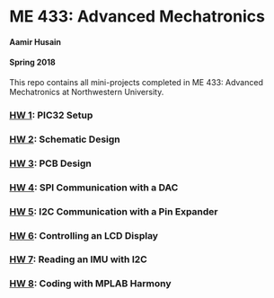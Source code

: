 # ME 433: Advanced Mechatronics
#### Aamir Husain
#### Spring 2018

This repo contains all mini-projects completed in ME 433: Advanced Mechatronics at Northwestern University.

### [HW 1](hw1): PIC32 Setup
### [HW 2](hw2): Schematic Design
### [HW 3](hw3): PCB Design
### [HW 4](hw4): SPI Communication with a DAC
### [HW 5](hw5): I2C Communication with a Pin Expander
### [HW 6](hw6): Controlling an LCD Display
### [HW 7](hw7): Reading an IMU with I2C
### [HW 8](hw8): Coding with MPLAB Harmony
